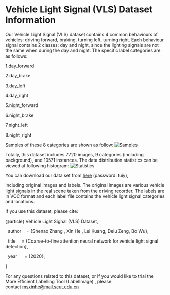 # Vehicle Light Signal (VLS) Dataset Information


Our Vehicle Light Signal (VLS) dataset contains 4 common behaviours of vehicles: driving forward, braking, turning left, turning right. Each behaviour signal contains 2 classes: day and night, since the lighting signals are not the same when during the day and night. The specific label categories are as follows:

1.day_forward

2.day_brake

3.day_left

4.day_right

5.night_forward

6.night_brake

7.night_left

8.night_right

Samples of these 8 categories are shown as follow:
![Samples](https://github.com/scutDACIM/Vehicle-Light-Signal-VLS-Dataset/blob/master/Samples.png)

Totally, this dataset includes 7720 images, 9 categories (including background), and 10571 instances. The data distribution statistics can be viewed at following histogram:
![Statistics](https://github.com/scutDACIM/Vehicle-Light-Signal-VLS-Dataset/blob/master/Statistics.png)

You can download our data set from [here](https://pan.baidu.com/s/1uRJVmHoaNWg72ajDQm32ow) (password: tuiy), 

including original images and labels. The original images are various vehicle light signals in the real scene taken from the driving recorder. The labels are in VOC format and each label file contains the vehicle light signal categories and locations.

If you use this dataset, please cite:

@article{ Vehicle Light Signal (VLS) Dataset,

  author    = {Shenao Zhang , Xin He , Lei Kuang, Delu Zeng, Bo Wu},

  title     = {Coarse-to-fine attention neural network for vehicle light signal detection},

  year      = {2020},
  
}

For any questions related to this dataset, or If you would like to trial the More Efficient Labelling Tool (LabelImage) , please contact msxinhe@mail.scut.edu.cn
